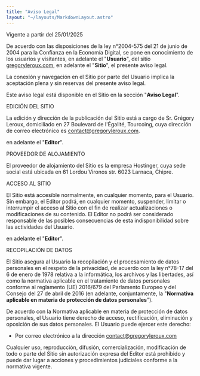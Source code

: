 ```yaml
---
title: "Aviso Legal"
layout: "~/layouts/MarkdownLayout.astro"
---
```


Vigente a partir del 25/01/2025

De acuerdo con las disposiciones de la ley n°2004-575 del 21 de junio de 2004 para la Confianza en la Economía Digital, se pone en conocimiento de los usuarios y visitantes, en adelante el "**Usuario**", del sitio [gregoryleroux.com](https://gregoryleroux.com/), en adelante el "**Sitio**", el presente aviso legal.

La conexión y navegación en el Sitio por parte del Usuario implica la aceptación plena y sin reservas del presente aviso legal.

Este aviso legal está disponible en el Sitio en la sección "**Aviso Legal**".

EDICIÓN DEL SITIO

La edición y dirección de la publicación del Sitio está a cargo de Sr. Grégory Leroux, domiciliado en 27 Boulevard de l'Égalité, Tourcoing, cuya dirección de correo electrónico es <contact@gregoryleroux.com>.

en adelante el "**Editor**".

PROVEEDOR DE ALOJAMIENTO

El proveedor de alojamiento del Sitio es la empresa Hostinger, cuya sede social está ubicada en 61 Lordou Vironos str. 6023 Larnaca, Chipre.

ACCESO AL SITIO

El Sitio está accesible normalmente, en cualquier momento, para el Usuario. Sin embargo, el Editor podrá, en cualquier momento, suspender, limitar o interrumpir el acceso al Sitio con el fin de realizar actualizaciones o modificaciones de su contenido. El Editor no podrá ser considerado responsable de las posibles consecuencias de esta indisponibilidad sobre las actividades del Usuario.

en adelante el "**Editor**".

RECOPILACIÓN DE DATOS

El Sitio asegura al Usuario la recopilación y el procesamiento de datos personales en el respeto de la privacidad, de acuerdo con la ley n°78-17 del 6 de enero de 1978 relativa a la informática, los archivos y las libertades, así como la normativa aplicable en el tratamiento de datos personales conforme al reglamento (UE) 2016/679 del Parlamento Europeo y del Consejo del 27 de abril de 2016 (en adelante, conjuntamente, la "**Normativa aplicable en materia de protección de datos personales**").

De acuerdo con la Normativa aplicable en materia de protección de datos personales, el Usuario tiene derecho de acceso, rectificación, eliminación y oposición de sus datos personales. El Usuario puede ejercer este derecho:

- Por correo electrónico a la dirección <contact@gregoryleroux.com>

Cualquier uso, reproducción, difusión, comercialización, modificación de todo o parte del Sitio sin autorización expresa del Editor está prohibido y puede dar lugar a acciones y procedimientos judiciales conforme a la normativa vigente.
